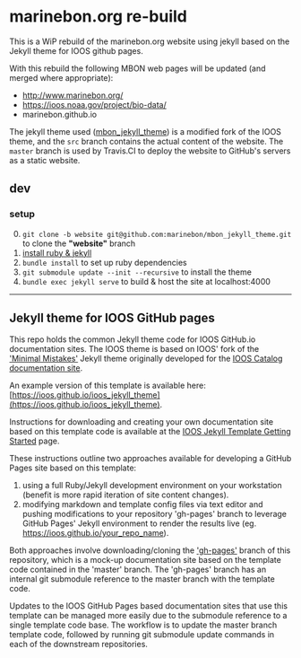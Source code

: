 # marinebon.org re-build
This is a WiP rebuild of the marinebon.org website using jekyll based on the Jekyll theme for IOOS github pages.

With this rebuild the following MBON web pages will be updated (and merged where appropriate):
* http://www.marinebon.org/
* https://ioos.noaa.gov/project/bio-data/  
* marinebon.github.io

The jekyll theme used ([mbon_jekyll_theme](github.com/marinebon/mbon_jekyll_theme)) is a modified fork of the IOOS theme, and the `src` branch contains the actual content of the website.
The `master` branch is used by Travis.CI to deploy the website to GitHub's servers as a static website.

## dev
### setup
0. `git clone -b website git@github.com:marinebon/mbon_jekyll_theme.git` to clone the **"website"** branch
1. [install ruby & jekyll](https://jekyllrb.com/)
2. `bundle install` to set up ruby dependencies
3. `git submodule update --init --recursive` to install the theme
3. `bundle exec jekyll serve` to build & host the site at localhost:4000

------------------------------------------------------------

## Jekyll theme for IOOS GitHub pages

This repo holds the common Jekyll theme code for IOOS GitHub.io documentation sites.  The IOOS theme is based on IOOS'
fork of the ['Minimal Mistakes'](https://github.com/mmistakes/minimal-mistakes)
Jekyll theme originally developed for the [IOOS Catalog documentation site](https://ioos.github.io/catalog/).

An example version of this template is available here: [https://ioos.github.io/ioos_jekyll_theme](https://ioos.github.io/ioos_jekyll_theme).

Instructions for downloading and creating your own documentation site based on this template code is available at the
[IOOS Jekyll Template Getting Started](https://ioos.github.io/ioos_jekyll_theme/pages/readme/) page.

These instructions outline two approaches available for developing a GitHub Pages site based on this template:

1. using a full Ruby/Jekyll development environment on your workstation (benefit is more rapid iteration of site content
  changes).
2. modifying markdown and template config files via text editor and pushing modifications to your repository 'gh-pages'
  branch to leverage GitHub Pages' Jekyll environment to render the results live (eg. https://ioos.github.io/your_repo_name).

Both approaches involve downloading/cloning the ['gh-pages'](https://github.com/ioos/ioos_jekyll_theme/tree/gh-pages)
branch of this repository, which is a mock-up documentation site based on the template code contained in the 'master' branch.
The 'gh-pages' branch has an internal git submodule reference to the master branch with the template code.

Updates to the IOOS GitHub Pages based documentation sites that use this template can be managed more easily due to the
submodule reference to a single template code base.  The workflow is to update the master branch template code,
followed by running git submodule update commands in each of the downstream repositories.
